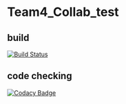 # Team4_Collab_test
## build
[![Build Status](https://travis-ci.org/GregoryTyree/SPDS-Team-4.svg?branch=master)](https://travis-ci.org/GregoryTyree/SPDS-Team-4)
## code checking
[![Codacy Badge](https://app.codacy.com/project/badge/Grade/4156213dd1e443548c9bea602773ee65)](https://www.codacy.com/manual/AnujMurali/Team4_Collab_test?utm_source=github.com&amp;utm_medium=referral&amp;utm_content=AnujMurali/Team4_Collab_test&amp;utm_campaign=Badge_Grade)

